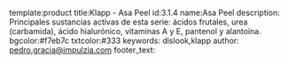 template:product
title:Klapp - Asa Peel
id:3.1.4
name:Asa Peel
description: Principales sustancias activas de esta serie: ácidos frutales, urea (carbamida), ácido hialurónico, vitaminas A y E, pantenol y alantoína.
bgcolor:#f7eb7c
txtcolor:#333
keywords: dislook,klapp
author: pedro.gracia@impulzia.com
footer_text: 

